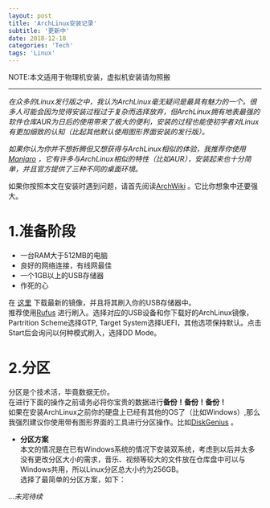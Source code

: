 ```yaml
---
layout: post
title: 'ArchLinux安装记录'
subtitle: '更新中'
date: 2018-12-18
categories: 'Tech'
tags: 'Linux'
---
```

NOTE:本文适用于物理机安装，虚拟机安装请勿照搬

---
*在众多的Linux发行版之中，我认为ArchLinux毫无疑问是最具有魅力的一个。很多人可能会因为觉得安装过程过于复杂而选择放弃，但ArchLinux拥有地表最强的软件仓库AUR为日后的使用带来了极大的便利，安装的过程也能使初学者对Linux有更加细致的认知（比起其他默认使用图形界面安装的发行版）。*  
  
*如果你认为你并不想折腾但又想获得与ArchLinux相似的体验，我推荐你使用[Manjaro](https://manjaro.org/) ，它有许多与ArchLinux相似的特性（比如AUR），安装起来也十分简单，并且官方提供了三种不同的桌面环境。*

如果你按照本文在安装时遇到问题，请首先阅读[ArchWiki](https://wiki.archlinux.org/) 。它比你想象中还要强大。

# 1.准备阶段
 + 一台RAM大于512MB的电脑
 + 良好的网络连接，有线网最佳
 + 一个1GB以上的USB存储器
 + 作死的心
 
 在 [这里](https://www.archlinux.org/download/)  下载最新的镜像，并且将其刷入你的USB存储器中。  
 推荐使用[Rufus](https://www.archlinux.org/download/) 进行刷入。选择对应的USB设备和你下载好的ArchLinux镜像，Partrition Scheme选择GTP, Target System选择UEFI，其他选项保持默认。点击Start后会询问以何种模式刷入，选择DD Mode。
 
# 2.分区
分区是个技术活，毕竟数据无价。  
在进行下面的操作之前请务必将你宝贵的数据进行**备份！备份！备份！**  
如果在安装ArchLinux之前你的硬盘上已经有其他的OS了（比如Windows）,那么我强烈建议你使用带有图形界面的工具进行分区操作。比如[DiskGenius](https://www.diskgenius.com/) 。

+ **分区方案**   
本文的情况是在已有Windows系统的情况下安装双系统，考虑到以后并太多没有更改分区大小的需求，音乐、视频等较大的文件放在仓库盘中可以与Windows共用，所以Linux分区总大小约为256GB。  
选择了最简单的分区方案，如下：  
   
     
*...未完待续*